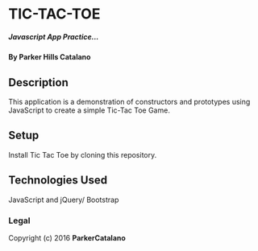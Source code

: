 # TIC-TAC-TOE

##### Javascript App Practice...

#### By Parker Hills Catalano

## Description

This application is a demonstration of constructors and prototypes using JavaScript to create a simple Tic-Tac Toe Game.

## Setup

Install Tic Tac Toe by cloning this repository.

## Technologies Used

JavaScript and jQuery/ Bootstrap

### Legal

Copyright (c) 2016 **ParkerCatalano**
